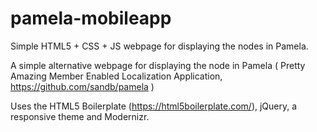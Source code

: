 # pamela-mobileapp
Simple HTML5 + CSS + JS webpage for displaying the nodes in Pamela.

A simple alternative webpage for displaying the node in Pamela ( Pretty Amazing Member Enabled Localization Application, https://github.com/sandb/pamela )

Uses the HTML5 Boilerplate (https://html5boilerplate.com/), jQuery, a responsive theme and Modernizr.
